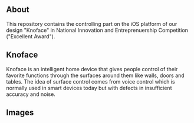 
## About
This repository contains the controlling part on the iOS platform of our design "Knoface" in National Innovation and Entreprenuership Competition ("Excellent Award").

## Knoface
Knoface is an intelligent home device that gives people control of their favorite functions through the surfaces around them like walls, doors and tables. The idea of surface control comes from voice control which is normally used in smart devices today but with defects in insufficient accuracy and noise.

## Images
